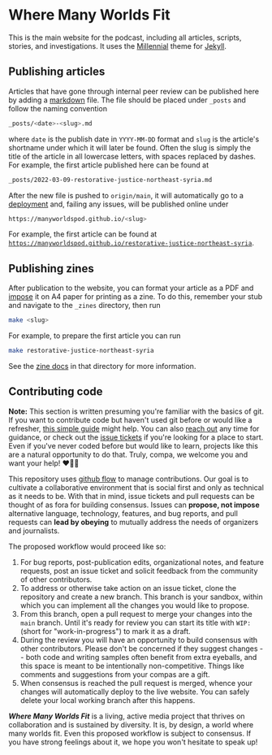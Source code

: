# Where Many Worlds Fit

This is the main website for the podcast, including all articles, scripts,
stories, and investigations. It uses the [Millennial](LeNPaul/Millennial)
theme for [Jekyll](https://jekyllrb.com/).

## Publishing articles

Articles that have gone through internal peer review can be published here
by adding a [markdown](https://www.markdownguide.org/basic-syntax/) file.
The file should be placed under `_posts` and follow the naming convention

```bash
_posts/<date>-<slug>.md
```

where `date` is the publish date in `YYYY-MM-DD` format and `slug` is the
article's shortname under which it will later be found. Often the slug is
simply the title of the article in all lowercase letters, with spaces replaced
by dashes. For example, the first article published here can be found at

```bash
_posts/2022-03-09-restorative-justice-northeast-syria.md
```

After the new file is pushed to `origin/main`, it will automatically go to a
[deployment](https://github.com/manyworldspod/manyworldspod.github.io/deployments)
and, failing any issues, will be published online under

```bash
https://manyworldspod.github.io/<slug>
```

For example, the first article can be found at
[`https://manyworldspod.github.io/restorative-justice-northeast-syria`](
https://manyworldspod.github.io/restorative-justice-northeast-syria).

## Publishing zines

After publication to the website, you can format your article as a PDF and
[impose](https://en.wikipedia.org/wiki/Imposition) it on A4 paper for printing
as a zine. To do this, remember your stub and navigate to the `_zines`
directory, then run

```bash
make <slug>
```

For example, to prepare the first article you can run

```bash
make restorative-justice-northeast-syria
```

See the [zine docs](_zines/README.md) in that directory for more information.

## Contributing code

**Note:** This section is written presuming you're familiar with the basics
of git. If you want to contribute code but haven't used git before or would
like a refresher, [this simple guide](https://rogerdudler.github.io/git-guide/)
might help. You can also [reach out](mailto:many.worlds.pod@protonmail.com)
any time for guidance, or check out the
[issue tickets](https://github.com/manyworldspod/manyworldspod.github.io/issues)
if you're looking for a place to start. Even if you've never coded before but
would like to learn, projects like this are a natural opportunity to do that.
Truly, compa, we welcome you and want your help!
:heart::yellow_heart::green_heart:

This repository uses
[github flow](https://docs.github.com/en/get-started/quickstart/github-flow)
to manage contributions. Our goal is to cultivate a collaborative environment
that is social first and only as technical as it needs to be. With that in
mind, issue tickets and pull requests can be thought of as fora for building
consensus. Issues can **propose, not impose** alternative language, technology,
features, and bug reports, and pull requests can **lead by obeying** to
mutually address the needs of organizers and journalists.

The proposed workflow would proceed like so:

1. For bug reports, post-publication edits, organizational notes, and feature
   requests, post an issue ticket and solicit feedback from the community of
   other contributors.
2. To address or otherwise take action on an issue ticket, clone the repository
   and create a new branch. This branch is your sandbox, within which you can
   implement all the changes you would like to propose.
3. From this branch, open a pull request to merge your changes into the `main`
   branch. Until it's ready for review you can start its title with `WIP:`
   (short for "work-in-progress") to mark it as a draft.
4. During the review you will have an opportunity to build consensus with
   other contributors. Please don't be concerned if they suggest changes --
   both code and writing samples often benefit from extra eyeballs, and this
   space is meant to be intentionally non-competitive. Things like comments and
   suggestions from your compas are a gift.
5. When consensus is reached the pull request is merged, whence your changes
   will automatically deploy to the live website. You can safely delete your
   local working branch after this happens.

***Where Many Worlds Fit*** is a living, active media project that thrives on
collaboration and is sustained by diversity. It is, by design, a world where
many worlds fit. Even this proposed workflow is subject to consensus. If you
have strong feelings about it, we hope you won't hesitate to speak up!
